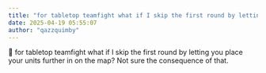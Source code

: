 ```yaml
---
title: "for tabletop teamfight what if I skip the first round by letting you place"
date: 2025-04-19 05:55:07
author: "qazzquimby"
---
```


💭 for tabletop teamfight what if I skip the first round by letting you place your units further in on the map? Not sure the consequence of that.